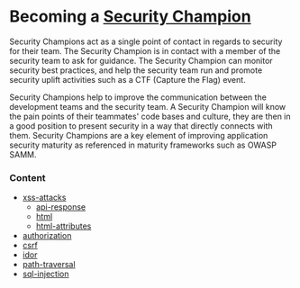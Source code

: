 # Becoming a [Security Champion](https://owasp.org/www-project-security-culture/v10/4-Security_Champions/)

Security Champions act as a single point of contact in regards to security for their team. The Security Champion is in contact with a member of the security team to ask for guidance. The Security Champion can monitor security best practices, and help the security team run and promote security uplift activities such as a CTF (Capture the Flag) event.

Security Champions help to improve the communication between the development teams and the security team. A Security Champion will know the pain points of their teammates' code bases and culture, they are then in a good position to present security in a way that directly connects with them. Security Champions are a key element of improving application security maturity as referenced in maturity frameworks such as OWASP SAMM.

### Content

- [xss-attacks](xss-attacks/README.md)
  - [api-response](xss-attacks/api-response/README.md)
  - [html](xss-attacks/html/README.md)
  - [html-attributes](xss-attacks/html-attributes/README.md)
- [authorization](authorization/README.md)
- [csrf](csrf/README.md)
- [idor](idor/README.md)
- [path-traversal](path-traversal/README.md)
- [sql-injection](sql-injection/README.md)